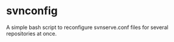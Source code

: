 # svnconfig
A simple bash script to reconfigure svnserve.conf files for several repositories at once.
